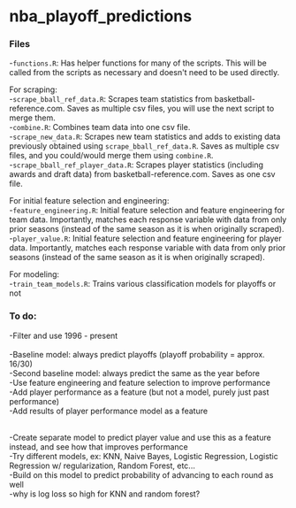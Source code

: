 # nba_playoff_predictions

### Files

-`functions.R`: Has helper functions for many of the scripts. This will be called from the scripts as necessary and doesn't need to be used directly.</br>

For scraping:</br>
-`scrape_bball_ref_data.R`: Scrapes team statistics from basketball-reference.com. Saves as multiple csv files, you will use the next script to merge them.</br>
-`combine.R`: Combines team data into one csv file. </br>
-`scrape_new_data.R`: Scrapes new team statistics and adds to existing data previously obtained using `scrape_bball_ref_data.R`. Saves as multiple csv files, and you could/would merge them using `combine.R`. </br>
-`scrape_bball_ref_player_data.R`: Scrapes player statistics (including awards and draft data) from basketball-reference.com. Saves as one csv file.</br>

For initial feature selection and engineering: </br>
-`feature_engineering.R`: Initial feature selection and feature engineering for team data. Importantly, matches each response variable with data from only prior seasons (instead of the same season as it is when originally scraped).</br>
-`player_value.R`: Initial feature selection and feature engineering for player data. Importantly, matches each response variable with data from only prior seasons (instead of the same season as it is when originally scraped).</br>

For modeling: </br>
-`train_team_models.R`: Trains various classification models for playoffs or not


### To do:
-Filter and use 1996 - present</br></br>
-Baseline model: always predict playoffs (playoff probability = approx. 16/30) </br>
-Second baseline model: always predict the same as the year before </br>
-Use feature engineering and feature selection to improve performance </br>
-Add player performance as a feature (but not a model, purely just past performance) </br>
-Add results of player performance model as a feature </br></br>

-Create separate model to predict player value and use this as a feature instead, and see how that improves performance </br>
-Try different models, ex: KNN, Naive Bayes, Logistic Regression, Logistic Regression w/ regularization, Random Forest, etc... </br>
-Build on this model to predict probability of advancing to each round as well </br>
-why is log loss so high for KNN and random forest?
